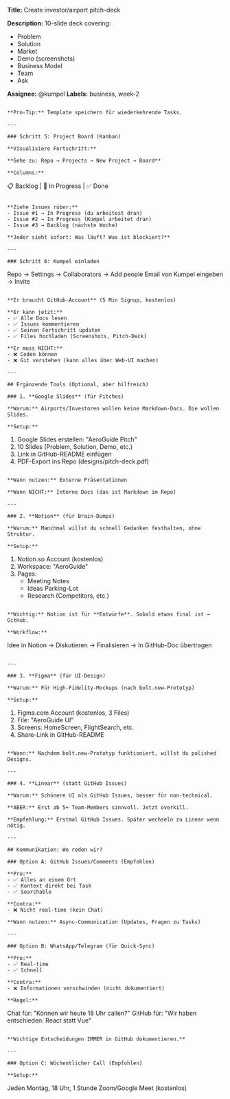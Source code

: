 **Title:** Create investor/airport pitch-deck

**Description:**
10-slide deck covering:
- Problem
- Solution
- Market
- Demo (screenshots)
- Business Model
- Team
- Ask

**Assignee:** @kumpel
**Labels:** business, week-2
```

**Pro-Tip:** Template speichern für wiederkehrende Tasks.

---

### Schritt 5: Project Board (Kanban)

**Visualisiere Fortschritt:**

**Gehe zu: Repo → Projects → New Project → Board**

**Columns:**
```
📋 Backlog  |  🔄 In Progress  |  ✅ Done
```

**Ziehe Issues rüber:**
- Issue #1 → In Progress (du arbeitest dran)
- Issue #2 → In Progress (Kumpel arbeitet dran)
- Issue #3 → Backlog (nächste Woche)

**Jeder sieht sofort: Was läuft? Was ist blockiert?**

---

### Schritt 6: Kumpel einladen
```
Repo → Settings → Collaborators → Add people
Email von Kumpel eingeben → Invite
```

**Er braucht GitHub-Account** (5 Min Signup, kostenlos)

**Er kann jetzt:**
- ✅ Alle Docs lesen
- ✅ Issues kommentieren
- ✅ Seinen Fortschritt updaten
- ✅ Files hochladen (Screenshots, Pitch-Deck)

**Er muss NICHT:**
- ❌ Coden können
- ❌ Git verstehen (kann alles über Web-UI machen)

---

## Ergänzende Tools (Optional, aber hilfreich)

### 1. **Google Slides** (für Pitches)

**Warum:** Airports/Investoren wollen keine Markdown-Docs. Die wollen Slides.

**Setup:**
```
1. Google Slides erstellen: "AeroGuide Pitch"
2. 10 Slides (Problem, Solution, Demo, etc.)
3. Link in GitHub-README einfügen
4. PDF-Export ins Repo (designs/pitch-deck.pdf)
```

**Wann nutzen:** Externe Präsentationen

**Wann NICHT:** Interne Docs (das ist Markdown im Repo)

---

### 2. **Notion** (für Brain-Dumps)

**Warum:** Manchmal willst du schnell Gedanken festhalten, ohne Struktur.

**Setup:**
```
1. Notion.so Account (kostenlos)
2. Workspace: "AeroGuide"
3. Pages:
   - Meeting Notes
   - Ideas Parking-Lot
   - Research (Competitors, etc.)
```

**Wichtig:** Notion ist für **Entwürfe**. Sobald etwas final ist → GitHub.

**Workflow:**
```
Idee in Notion → Diskutieren → Finalisieren → In GitHub-Doc übertragen
```

---

### 3. **Figma** (für UI-Design)

**Warum:** Für High-Fidelity-Mockups (nach bolt.new-Prototyp)

**Setup:**
```
1. Figma.com Account (kostenlos, 3 Files)
2. File: "AeroGuide UI"
3. Screens: HomeScreen, FlightSearch, etc.
4. Share-Link in GitHub-README
```

**Wann:** Nachdem bolt.new-Prototyp funktioniert, willst du polished Designs.

---

### 4. **Linear** (statt GitHub Issues)

**Warum:** Schönere UI als GitHub Issues, besser für non-technical.

**ABER:** Erst ab 5+ Team-Members sinnvoll. Jetzt overkill.

**Empfehlung:** Erstmal GitHub Issues. Später wechseln zu Linear wenn nötig.

---

## Kommunikation: Wo reden wir?

### Option A: GitHub Issues/Comments (Empfohlen)

**Pro:**
- ✅ Alles an einem Ort
- ✅ Kontext direkt bei Task
- ✅ Searchable

**Contra:**
- ❌ Nicht real-time (kein Chat)

**Wann nutzen:** Async-Communication (Updates, Fragen zu Tasks)

---

### Option B: WhatsApp/Telegram (für Quick-Sync)

**Pro:**
- ✅ Real-time
- ✅ Schnell

**Contra:**
- ❌ Informationen verschwinden (nicht dokumentiert)

**Regel:** 
```
Chat für: "Können wir heute 18 Uhr callen?"
GitHub für: "Wir haben entschieden: React statt Vue"
```

**Wichtige Entscheidungen IMMER in GitHub dokumentieren.**

---

### Option C: Wöchentlicher Call (Empfohlen)

**Setup:**
```
Jeden Montag, 18 Uhr, 1 Stunde
Zoom/Google Meet (kostenlos)
